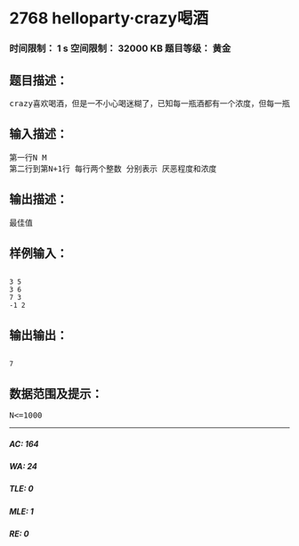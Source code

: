 # 2768 helloparty·crazy喝酒   
### 时间限制： 1 s     空间限制： 32000 KB     题目等级： 黄金  
## 题目描述：  

<pre>
crazy喜欢喝酒，但是一不小心喝迷糊了，已知每一瓶酒都有一个浓度，但每一瓶酒都会有crazy的厌恶程度。问N瓶酒，crazy的厌恶程度最大为多少。crazy有一个最大的浓度接受值M
</pre>
  
  
## 输入描述：  

<pre>
第一行N M
第二行到第N+1行 每行两个整数 分别表示 厌恶程度和浓度
</pre>
  
  
## 输出描述：  

<pre>
最佳值
</pre>
  
  
## 样例输入：  

<pre><code>
3 5
3 6
7 3
-1 2
</code></pre>
  
  
## 输出输出：  

<pre><code>
7
</code></pre>
  
  
## 数据范围及提示：  

<pre>
N<=1000
</pre>
  
  
***  

##### AC: 164  
##### WA: 24  
##### TLE: 0  
##### MLE: 1  
##### RE: 0  

